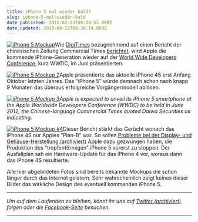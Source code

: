 ```yaml
---
title: iPhone 5 mal wieder bald?
slug: iphone-5-mal-wieder-bald
date_published: 2012-02-03T08:38:52.000Z
date_updated: 2018-08-22T09:38:14.000Z
---
```


[![iPhone 5 Mockup](//picdump.thafaker.de/2012/02/images-3.jpg)](http://picdump.thafaker.de/2012/02/images-3.jpg)Wie [DigiTimes](http://www.digitimes.com/news/a20120202PB201.html) bezugnehmend auf einen Bericht der chinesischen Zeitung Commercial Times [berichtet](http://www.bgr.com/2012/02/02/apple-to-unveil-iphone-5-at-wwdc-in-june-report-claims/), wird Apple die kommende iPhone-Generation wieder auf der [World Wide Developers Conference](http://www.apple.com/wwdc), kurz WWDC, im Juni präsentierten.

[![iPhone 5 Mockup 2](//picdump.thafaker.de/2012/02/images-2.jpg)](http://picdump.thafaker.de/2012/02/images-2.jpg)Apple präsentierte das aktuelle iPhone 4S erst Anfang Oktober letzten Jahres. Das “iPhone 5″ würde demnach schon nach knapp 9 Monaten das überaus erfolgreiche Vorgängermodell ablösen.

*[![iPhone 5 Mockup 3](//picdump.thafaker.de/2012/02/images-4.jpg)](http://picdump.thafaker.de/2012/02/images-4.jpg)Apple is expected to unveil its iPhone 5 smartphone at the Apple Worldwide Developers Conference (WWDC) to be held in June 2012, the Chinese-language Commercial Times quoted Daiwa Securities as indicating.*

[![iPhone 5 Mockup #4](//picdump.thafaker.de/2012/02/images-5.jpg)](http://picdump.thafaker.de/2012/02/images-5.jpg)Dieser Bericht stärkt das Gerücht wonach das iPhone 4S nur Apples “Plan-B” war. So sollen [Probleme bei der Display- und Gehäuse-Herstellung (archiviert)](http://web.archive.org/web/20120124020031/http://www.pcworld.com:80/article/240199/iphone_5_production_delays_reported.html) Apple dazu gezwungen haben, die Produktion des “tropfenförmigen” iPhone 5 vorerst zu stoppen. Der Ausfallplan sah ein Hardware-Update für das iPhone 4 vor, woraus dann das iPhone 4S resultierte.

Alle hier abgebildeten Fotos sind bereits bekannte Mockups die schon länger durch das Internet geistern. Sehr wahrscheinlich zeigt keines dieser Bilder das wirkliche Design des eventuell kommenden iPhone 5.

---

*Um auf dem Laufenden zu bleiben, könnt ihr uns auf [Twitter (archiviert)](http://web.archive.org/web/20250905043545/https://twitter.com/) folgen oder die [Facebook-Seite](http://de-de.facebook.com/pages/thafaker-auf-Beton/154600141278763) besuchen.*

---
